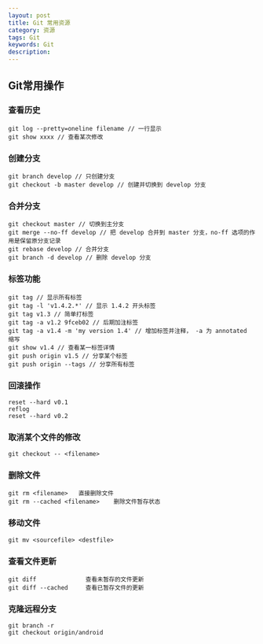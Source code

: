 ```yaml
---
layout: post
title: Git 常用资源
category: 资源
tags: Git
keywords: Git
description: 
---
```


## Git常用操作

### 查看历史

    git log --pretty=oneline filename // 一行显示
    git show xxxx // 查看某次修改

### 创建分支
    
    git branch develop // 只创建分支
    git checkout -b master develop // 创建并切换到 develop 分支

### 合并分支

    git checkout master // 切换到主分支
    git merge --no-ff develop // 把 develop 合并到 master 分支，no-ff 选项的作用是保留原分支记录
    git rebase develop // 合并分支
    git branch -d develop // 删除 develop 分支

### 标签功能
    
    git tag // 显示所有标签
    git tag -l 'v1.4.2.*' // 显示 1.4.2 开头标签
    git tag v1.3 // 简单打标签   
    git tag -a v1.2 9fceb02 // 后期加注标签
    git tag -a v1.4 -m 'my version 1.4' // 增加标签并注释， -a 为 annotated 缩写
    git show v1.4 // 查看某一标签详情
    git push origin v1.5 // 分享某个标签
    git push origin --tags // 分享所有标签

### 回滚操作
    reset --hard v0.1
    reflog
    reset --hard v0.2

### 取消某个文件的修改
    git checkout -- <filename>

### 删除文件
    git rm <filename>   直接删除文件
    git rm --cached <filename>    删除文件暂存状态

### 移动文件
    git mv <sourcefile> <destfile>

### 查看文件更新
    git diff              查看未暂存的文件更新 
    git diff --cached     查看已暂存文件的更新 

### 克隆远程分支
    git branch -r
    git checkout origin/android
    